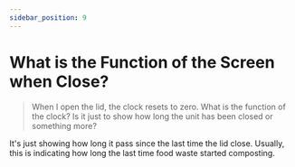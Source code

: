 ```yaml
---
sidebar_position: 9
---
```


# What is the Function of the Screen when Close?

> When I open the lid, the clock resets to zero. What is the function of the clock? Is it just to show how long the unit has been closed or something more?


It's just showing how long it pass since the last time the lid close.
Usually, this is indicating how long the last time food waste started composting.
